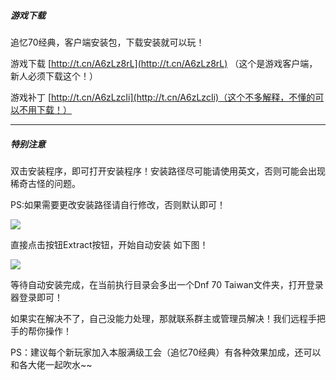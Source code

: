 ##### 游戏下载

追忆70经典，客户端安装包，下载安装就可以玩！

游戏下载 [http://t.cn/A6zLz8rL](http://t.cn/A6zLz8rL) （这个是游戏客户端，新人必须下载这个！）

游戏补丁 [http://t.cn/A6zLzcIi](http://t.cn/A6zLzcIi)（这个不多解释，不懂的可以不用下载！）

------

##### 特别注意

双击安装程序，即可打开安装程序！安装路径尽可能请使用英文，否则可能会出现稀奇古怪的问题。

PS:如果需要更改安装路径请自行修改，否则默认即可！

![](https://cdn.jsdelivr.net/gh/pkssssss/uploads/images/20200211021728.png)

直接点击按钮Extract按钮，开始自动安装  如下图！

![](https://cdn.jsdelivr.net/gh/pkssssss/uploads/images/20200211022351.png)

等待自动安装完成，在当前执行目录会多出一个Dnf 70 Taiwan文件夹，打开登录器登录即可！

如果实在解决不了，自己没能力处理，那就联系群主或管理员解决！我们远程手把手的帮你操作！

PS：建议每个新玩家加入本服满级工会（追忆70经典）有各种效果加成，还可以和各大佬一起吹水~~
